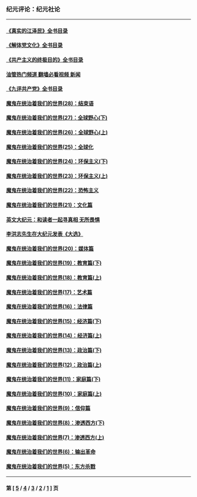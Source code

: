 ### 纪元评论：纪元社论
---
#### [《真实的江泽民》全书目录](../../pages/nsc422/n13721399.md?05080330) 
#### [《解体党文化》全书目录](../../pages/nsc422/n13721157.md?05080330) 
#### [《共产主义的终极目的》全书目录](../../pages/nsc422/n13721048.md?05080330) 
#### [油管热门频道 翻墙必看视频 新闻](ok?05080330)
#### [《九评共产党》全书目录](../../pages/nsc422/n13708085.md?05080330) 
#### [魔鬼在统治着我们的世界(28)：结束语](../../pages/nsc422/n10936246.md?05080330) 
#### [魔鬼在统治着我们的世界(27)：全球野心(下)](../../pages/nsc422/n10928319.md?05080330) 
#### [魔鬼在统治着我们的世界(26)：全球野心(上)](../../pages/nsc422/n10900318.md?05080330) 
#### [魔鬼在统治着我们的世界(25)：全球化](../../pages/nsc422/n10788205.md?05080330) 
#### [魔鬼在统治着我们的世界(24)：环保主义(下)](../../pages/nsc422/n10695307.md?05080330) 
#### [魔鬼在统治着我们的世界(23)：环保主义(上)](../../pages/nsc422/n10688613.md?05080330) 
#### [魔鬼在统治着我们的世界(22)：恐怖主义](../../pages/nsc422/n10614727.md?05080330) 
#### [魔鬼在统治着我们的世界(21)：文化篇](../../pages/nsc422/n10597706.md?05080330) 
#### [英文大纪元：和读者一起寻真相 无所畏惧](../../pages/nsc422/n12542027.md?05080330) 
#### [李洪志先生在大纪元发表《大选》](../../pages/nsc422/n12534746.md?05080330) 
#### [魔鬼在统治着我们的世界(20)：媒体篇](../../pages/nsc422/n10586579.md?05080330) 
#### [魔鬼在统治着我们的世界(19)：教育篇(下)](../../pages/nsc422/n10564808.md?05080330) 
#### [魔鬼在统治着我们的世界(18)：教育篇(上)](../../pages/nsc422/n10526970.md?05080330) 
#### [魔鬼在统治着我们的世界(17)：艺术篇](../../pages/nsc422/n10499093.md?05080330) 
#### [魔鬼在统治着我们的世界(16)：法律篇](../../pages/nsc422/n10485969.md?05080330) 
#### [魔鬼在统治着我们的世界(15)：经济篇(下)](../../pages/nsc422/n10469975.md?05080330) 
#### [魔鬼在统治着我们的世界(14)：经济篇(上)](../../pages/nsc422/n10457370.md?05080330) 
#### [魔鬼在统治着我们的世界(13)：政治篇(下)](../../pages/nsc422/n10448270.md?05080330) 
#### [魔鬼在统治着我们的世界(12)：政治篇(上)](../../pages/nsc422/n10444576.md?05080330) 
#### [魔鬼在统治着我们的世界(11)：家庭篇(下)](../../pages/nsc422/n10440961.md?05080330) 
#### [魔鬼在统治着我们的世界(10)：家庭篇(上)](../../pages/nsc422/n10435448.md?05080330) 
#### [魔鬼在统治着我们的世界(9)：信仰篇](../../pages/nsc422/n10432159.md?05080330) 
#### [魔鬼在统治着我们的世界(8)：渗透西方(下)](../../pages/nsc422/n10429603.md?05080330) 
#### [魔鬼在统治着我们的世界(7)：渗透西方(上)](../../pages/nsc422/n10426013.md?05080330) 
#### [魔鬼在统治着我们的世界(6)：输出革命](../../pages/nsc422/n10421536.md?05080330) 
#### [魔鬼在统治着我们的世界(5)：东方杀戮](../../pages/nsc422/n10417707.md?05080330) 

---
#### 第 [ [5](./5.md?05080330) / [4](./4.md?05080330) / [3](./3.md?05080330) / [2](./2.md?05080330) / [1](./1.md?05080330) ] 页
